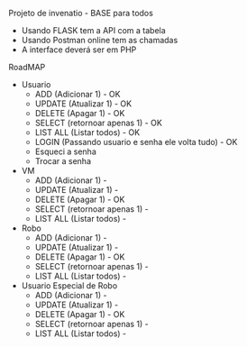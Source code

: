 Projeto de invenatio - BASE para todos
- Usando FLASK tem a API com a tabela
- Usando Postman online tem as chamadas
- A interface deverá ser em PHP


RoadMAP

- Usuario
  - ADD (Adicionar 1) - OK
  - UPDATE (Atualizar 1) - OK
  - DELETE (Apagar 1) - OK
  - SELECT (retornoar apenas 1) - OK
  - LIST ALL (Listar todos) - OK
  - LOGIN (Passando usuario e senha ele volta tudo) - OK
  - Esqueci a senha 
  - Trocar a senha
- VM
  - ADD (Adicionar 1) -
  - UPDATE (Atualizar 1) -
  - DELETE (Apagar 1) - OK
  - SELECT (retornoar apenas 1) -
  - LIST ALL (Listar todos) -
- Robo
  - ADD (Adicionar 1) -
  - UPDATE (Atualizar 1) -
  - DELETE (Apagar 1) - OK
  - SELECT (retornoar apenas 1) -
  - LIST ALL (Listar todos) -
- Usuario Especial de Robo
  - ADD (Adicionar 1) -
  - UPDATE (Atualizar 1) -
  - DELETE (Apagar 1) - OK
  - SELECT (retornoar apenas 1) -
  - LIST ALL (Listar todos) -
